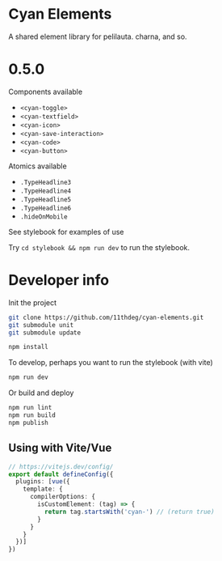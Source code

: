 # Cyan Elements

A shared element library for pelilauta. charna, and so.

# 0.5.0

Components available
- `<cyan-toggle>`
- `<cyan-textfield>`
- `<cyan-icon>`
- `<cyan-save-interaction>`
- `<cyan-code>`
- `<cyan-button>`

Atomics available
- `.TypeHeadline3`
- `.TypeHeadline4`
- `.TypeHeadline5`
- `.TypeHeadline6`
- `.hideOnMobile`

See stylebook for examples of use

Try `cd stylebook && npm run dev` to run the stylebook.

# Developer info

Init the project
```bash
git clone https://github.com/11thdeg/cyan-elements.git
git submodule unit
git submodule update

npm install
```
To develop, perhaps you want to run the stylebook (with vite)
```bash
npm run dev
```

Or build and deploy
```bash
npm run lint
npm run build
npm publish
```

## Using with Vite/Vue
```typescript
// https://vitejs.dev/config/
export default defineConfig({
  plugins: [vue({
    template: {
      compilerOptions: {
        isCustomElement: (tag) => {
          return tag.startsWith('cyan-') // (return true)
        }
      }
    }
  })]
})
```


